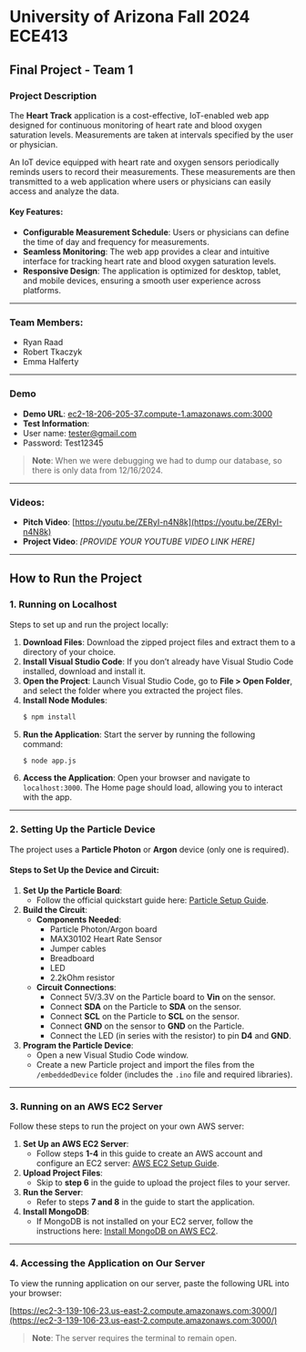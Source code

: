 # University of Arizona Fall 2024 ECE413

## Final Project - Team 1

### Project Description
The **Heart Track** application is a cost-effective, IoT-enabled web app designed for continuous monitoring of heart rate and blood oxygen saturation levels. Measurements are taken at intervals specified by the user or physician.

An IoT device equipped with heart rate and oxygen sensors periodically reminds users to record their measurements. These measurements are then transmitted to a web application where users or physicians can easily access and analyze the data.

#### Key Features:
- **Configurable Measurement Schedule**: Users or physicians can define the time of day and frequency for measurements.
- **Seamless Monitoring**: The web app provides a clear and intuitive interface for tracking heart rate and blood oxygen saturation levels.
- **Responsive Design**: The application is optimized for desktop, tablet, and mobile devices, ensuring a smooth user experience across platforms.

---

### Team Members:
- Ryan Raad
- Robert Tkaczyk
- Emma Halferty

---

### Demo
- **Demo URL**: [ec2-18-206-205-37.compute-1.amazonaws.com:3000](http://ec2-18-206-205-37.compute-1.amazonaws.com:3000)
- **Test Information**:
- User name: tester@gmail.com
- Password: Test12345
> **Note**: When we were debugging we had to dump our database, so there is only data from 12/16/2024.


---

### Videos:
- **Pitch Video**: [https://youtu.be/ZERyI-n4N8k](https://youtu.be/ZERyI-n4N8k)
- **Project Video**: *[PROVIDE YOUR YOUTUBE VIDEO LINK HERE]*

---

## How to Run the Project

### 1. Running on Localhost
Steps to set up and run the project locally:
1. **Download Files**: Download the zipped project files and extract them to a directory of your choice.
2. **Install Visual Studio Code**: If you don’t already have Visual Studio Code installed, download and install it.
3. **Open the Project**: Launch Visual Studio Code, go to **File > Open Folder**, and select the folder where you extracted the project files.
4. **Install Node Modules**:
   ```bash
   $ npm install
   ```
5. **Run the Application**: Start the server by running the following command:
   ```bash
   $ node app.js
   ```
6. **Access the Application**: Open your browser and navigate to `localhost:3000`. The Home page should load, allowing you to interact with the app.

---

### 2. Setting Up the Particle Device
The project uses a **Particle Photon** or **Argon** device (only one is required).

#### Steps to Set Up the Device and Circuit:
1. **Set Up the Particle Board**:
   - Follow the official quickstart guide here: [Particle Setup Guide](https://docs.particle.io/).
2. **Build the Circuit**:
   - **Components Needed**:
     - Particle Photon/Argon board
     - MAX30102 Heart Rate Sensor
     - Jumper cables
     - Breadboard
     - LED
     - 2.2kOhm resistor
   - **Circuit Connections**:
     - Connect 5V/3.3V on the Particle board to **Vin** on the sensor.
     - Connect **SDA** on the Particle to **SDA** on the sensor.
     - Connect **SCL** on the Particle to **SCL** on the sensor.
     - Connect **GND** on the sensor to **GND** on the Particle.
     - Connect the LED (in series with the resistor) to pin **D4** and **GND**.
3. **Program the Particle Device**:
   - Open a new Visual Studio Code window.
   - Create a new Particle project and import the files from the `/embeddedDevice` folder (includes the `.ino` file and required libraries).

---

### 3. Running on an AWS EC2 Server
Follow these steps to run the project on your own AWS server:

1. **Set Up an AWS EC2 Server**:
   - Follow steps **1-4** in this guide to create an AWS account and configure an EC2 server: [AWS EC2 Setup Guide](https://docs.aws.amazon.com/).
2. **Upload Project Files**:
   - Skip to **step 6** in the guide to upload the project files to your server.
3. **Run the Server**:
   - Refer to steps **7 and 8** in the guide to start the application.
4. **Install MongoDB**:
   - If MongoDB is not installed on your EC2 server, follow the instructions here: [Install MongoDB on AWS EC2](https://docs.mongodb.com/).

---

### 4. Accessing the Application on Our Server
To view the running application on our server, paste the following URL into your browser:

[https://ec2-3-139-106-23.us-east-2.compute.amazonaws.com:3000/](https://ec2-3-139-106-23.us-east-2.compute.amazonaws.com:3000/)

> **Note**: The server requires the terminal to remain open.
